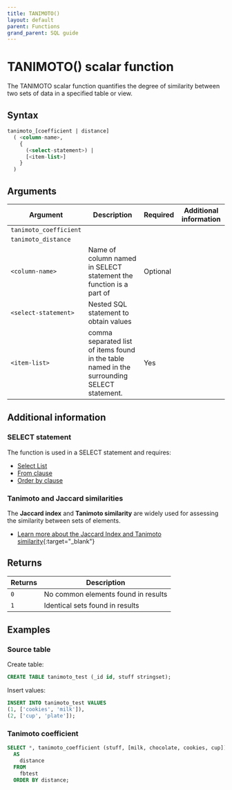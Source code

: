 ```yaml
---
title: TANIMOTO()
layout: default
parent: Functions
grand_parent: SQL guide
---
```

# TANIMOTO() scalar function

The TANIMOTO scalar function quantifies the degree of similarity between two sets of data in a specified table or view.

<!-- QUERY - can JACCARD be substituted for TANIMOTO?-->

## Syntax

```sql
tanimoto_[coefficient | distance]
  ( <column-name>,
    {
      (<select-statement>) |
      [<item-list>]
    }
  )
```

## Arguments

| Argument | Description | Required | Additional information |
|---|---|---|---|
| `tanimoto_coefficient` |  |  |  |
| `tanimoto_distance` |  |  |  |
| `<column-name>` | Name of column named in SELECT statement the function is a part of | Optional |  |
| `<select-statement>` | Nested SQL statement to obtain values |  |  |
| `<item-list>` | comma separated list of items found in the table named in the surrounding SELECT statement. | Yes |  |

## Additional information

### SELECT statement

The function is used in a SELECT statement and requires:
* [Select List](/docs/sql-guide/statements/statement-select#select_list-information)
* [From clause](/docs/sql-guide/statements/statement-select/#from_clause-information)
* [Order by clause](/docs/sql-guide/statements/statement-select/#ordering-results)

### Tanimoto and Jaccard similarities

The **Jaccard index** and **Tanimoto similarity** are widely used for assessing the similarity between sets of elements.

* [Learn more about the Jaccard Index and Tanimoto similarity](https://www.featurebase.com/blog/tanimoto-similarity-in-featurebase){:target="_blank"}

## Returns

| Returns | Description |
|---|---|
| `0` | No common elements found in results |
| `1` | Identical sets found in results

## Examples

### Source table

Create table:
```sql
CREATE TABLE tanimoto_test (_id id, stuff stringset);
```

Insert values:
```sql
INSERT INTO tanimoto_test VALUES
(1, ['cookies', 'milk']),
(2, ['cup', 'plate']);
```

### Tanimoto coefficient

```sql
SELECT *, tanimoto_coefficient (stuff, [milk, chocolate, cookies, cup])
  AS
    distance
  FROM
    fbtest
  ORDER BY distance;
```
